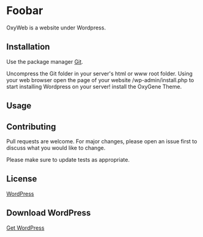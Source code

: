# Foobar

OxyWeb is a website under Wordpress.

## Installation

Use the package manager [Git](https://github.com/Doctrix/OxyWeb.git).

Uncompress the Git folder in your server's html or www root folder.
Using your web browser open the page of your website /wp-admin/install.php to start installing Wordpress on your server!
install the OxyGene Theme.

## Usage

## Contributing
Pull requests are welcome. For major changes, please open an issue first to discuss what you would like to change.

Please make sure to update tests as appropriate.

## License
[WordPress](https://wordpress.org/about/license/)

## Download WordPress
[Get WordPress](https://wordpress.org/download/)